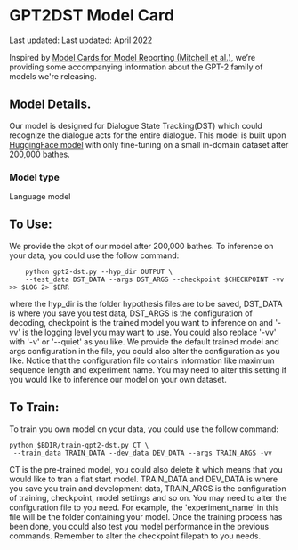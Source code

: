 # GPT2DST Model Card

Last updated: Last updated: April 2022


Inspired by [Model Cards for Model Reporting (Mitchell et al.)](https://arxiv.org/abs/1810.03993), we’re providing some accompanying information about the GPT-2 family of models we're releasing.

## Model Details.

Our model is designed for Dialogue State Tracking(DST) which could recognize the dialogue acts for the entire dialogue. This model is built upon [HuggingFace model](https://huggingface.co/gpt2) with only fine-tuning on a small in-domain dataset after 200,000 bathes. 

### Model type

Language model

## To Use:

We provide the ckpt of our model after 200,000 bathes. To inference on your data, you could use the follow command:
```
    python gpt2-dst.py --hyp_dir OUTPUT \
    --test_data DST_DATA --args DST_ARGS --checkpoint $CHECKPOINT -vv >> $LOG 2> $ERR
```

where the hyp_dir is the folder hypothesis files are to be saved, DST_DATA is where you save you test data, DST_ARGS is the configuration of decoding, checkpoint is the trained model you want to inference on and '-vv' is the logging level you may want to use. You could also replace '-vv' with '-v' or '--quiet' as you like. We provide the default trained model and args configuration in the file, you could also alter the configuration as you like. Notice that the configuration file contains information like maximum sequence length and experiment name. You may need to alter this setting if you would like to inference our model on your own dataset.
 
## To Train:
To train you own model on your data, you could use the follow command:
```
python $BDIR/train-gpt2-dst.py CT \
 --train_data TRAIN_DATA --dev_data DEV_DATA --args TRAIN_ARGS -vv
```

CT is the pre-trained model, you could also delete it which means that you would like to tran a flat start model. TRAIN_DATA and DEV_DATA is where you save you train and development data, TRAIN_ARGS is the configuration of training, checkpoint, model settings and so on. You may need to alter the configuration file to you need. For example, the 'experiment_name' in this file will be the folder containing your model. Once the training process has been done, you could also test you model performance in the previous commands. Remember to alter the checkpoint filepath to you needs.

